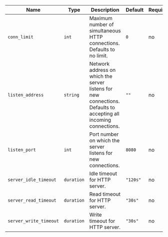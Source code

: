 | Name  | Type  | Description  | Default  | Required |
| ----- | ----- | ------------ | -------- | -------- |
| `conn_limit` | `int` | Maximum number of simultaneous HTTP connections. Defaults to no limit. | `0` | no |
| `listen_address` | `string` | Network address on which the server listens for new connections. Defaults to accepting all incoming connections.	 | `""` | no |
| `listen_port` | `int` | Port number on which the server listens for new connections.	 | `8080` | no |
| `server_idle_timeout` | `duration` | Idle timeout for HTTP server. | `"120s"` | no |
| `server_read_timeout` | `duration` | Read timeout for HTTP server. | `"30s"` | no |
| `server_write_timeout` | `duration` | Write timeout for HTTP server. | `"30s"` | no |
